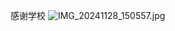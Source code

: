 感谢学校
![IMG_20241128_150557.jpg](https://github.com/user-attachments/assets/fda28cfd-54e0-4d48-b57f-7b4f45690544)

